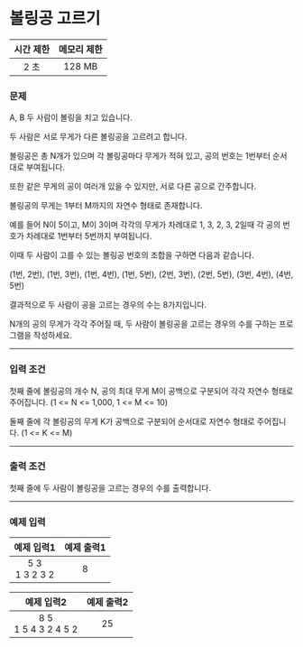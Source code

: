 # 볼링공 고르기

<div align = center>

| 시간 제한 | 메모리 제한 |
| :-------: | :---------: |
|   2 초    |   128 MB    |

</div>

### 문제

A, B 두 사람이 볼링을 치고 있습니다.

두 사람은 서로 무게가 다른 볼링공을 고르려고 합니다.

볼링공은 총 N개가 있으며 각 볼링공마다 무게가 적혀 있고, 공의 번호는 1번부터 순서대로 부여됩니다.

또한 같은 무게의 공이 여러개 있을 수 있지만, 서로 다른 공으로 간주합니다.

볼링공의 무게는 1부터 M까지의 자연수 형태로 존재합니다.

예를 들어 N이 5이고, M이 3이며 각각의 무게가 차례대로 1, 3, 2, 3, 2일때 각 공의 번호가 차례대로 1번부터 5번까지 부여됩니다.

이때 두 사람이 고를 수 있는 볼링공 번호의 조합을 구하면 다음과 같습니다.

(1번, 2번), (1번, 3번), (1번, 4번), (1번, 5번), (2번, 3번), (2번, 5번), (3번, 4번), (4번, 5번)

결과적으로 두 사람이 공을 고르는 경우의 수는 8가지입니다.

N개의 공의 무게가 각각 주어질 때, 두 사람이 볼링공을 고르는 경우의 수를 구하는 프로그램을 작성하세요.

---

### 입력 조건

첫째 줄에 볼링공의 개수 N, 공의 최대 무게 M이 공백으로 구분되어 각각 자연수 형태로 주어집니다. (1 <= N <= 1,000, 1 <= M <= 10)

둘째 줄에 각 볼링공의 무게 K가 공백으로 구분되어 순서대로 자연수 형태로 주어집니다. (1 <= K <= M)

---

### 출력 조건

첫째 줄에 두 사람이 볼링공을 고르는 경우의 수를 출력합니다.

---

### 예제 입력

|    예제 입력1     | 예제 출력1 |
| :---------------: | :--------: |
| 5 3<br/>1 3 2 3 2 |     8      |

|       예제 입력2        | 예제 출력2 |
| :---------------------: | :--------: |
| 8 5<br/>1 5 4 3 2 4 5 2 |     25     |

